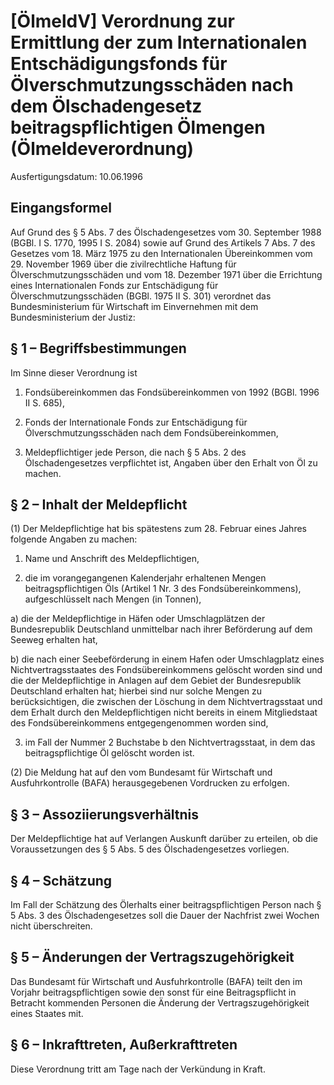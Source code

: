 # [ÖlmeldV] Verordnung zur Ermittlung der zum Internationalen Entschädigungsfonds für Ölverschmutzungsschäden nach dem Ölschadengesetz beitragspflichtigen Ölmengen  (Ölmeldeverordnung)

Ausfertigungsdatum: 10.06.1996

 

## Eingangsformel

Auf Grund des § 5 Abs. 7 des Ölschadengesetzes vom 30. September 1988 (BGBl. I S. 1770, 1995 I S. 2084) sowie auf Grund des Artikels 7 Abs. 7 des Gesetzes vom 18. März 1975 zu den Internationalen Übereinkommen vom 29. November 1969 über die zivilrechtliche Haftung für Ölverschmutzungsschäden und vom 18. Dezember 1971 über die Errichtung eines Internationalen Fonds zur Entschädigung für Ölverschmutzungsschäden (BGBl. 1975 II S. 301) verordnet das Bundesministerium für Wirtschaft im Einvernehmen mit dem Bundesministerium der Justiz:


## § 1 – Begriffsbestimmungen

Im Sinne dieser Verordnung ist

1. Fondsübereinkommen das Fondsübereinkommen von 1992 (BGBl. 1996 II S. 685),

2. Fonds der Internationale Fonds zur Entschädigung für Ölverschmutzungsschäden nach dem Fondsübereinkommen,

3. Meldepflichtiger jede Person, die nach § 5 Abs. 2 des Ölschadengesetzes verpflichtet ist, Angaben über den Erhalt von Öl zu machen.


## § 2 – Inhalt der Meldepflicht

(1) Der Meldepflichtige hat bis spätestens zum 28. Februar eines Jahres folgende Angaben zu machen:

1. Name und Anschrift des Meldepflichtigen,

2. die im vorangegangenen Kalenderjahr erhaltenen Mengen beitragspflichtigen Öls (Artikel 1 Nr. 3 des Fondsübereinkommens), aufgeschlüsselt nach Mengen (in Tonnen),

a) die der Meldepflichtige in Häfen oder Umschlagplätzen der Bundesrepublik Deutschland unmittelbar nach ihrer Beförderung auf dem Seeweg erhalten hat,

b) die nach einer Seebeförderung in einem Hafen oder Umschlagplatz eines Nichtvertragsstaates des Fondsübereinkommens gelöscht worden sind und die der Meldepflichtige in Anlagen auf dem Gebiet der Bundesrepublik Deutschland erhalten hat; hierbei sind nur solche Mengen zu berücksichtigen, die zwischen der Löschung in dem Nichtvertragsstaat und dem Erhalt durch den Meldepflichtigen nicht bereits in einem Mitgliedstaat des Fondsübereinkommens entgegengenommen worden sind,

3. im Fall der Nummer 2 Buchstabe b den Nichtvertragsstaat, in dem das beitragspflichtige Öl gelöscht worden ist.

(2) Die Meldung hat auf den vom Bundesamt für Wirtschaft und Ausfuhrkontrolle (BAFA) herausgegebenen Vordrucken zu erfolgen.


## § 3 – Assoziierungsverhältnis

Der Meldepflichtige hat auf Verlangen Auskunft darüber zu erteilen, ob die Voraussetzungen des § 5 Abs. 5 des Ölschadengesetzes vorliegen.


## § 4 – Schätzung

Im Fall der Schätzung des Ölerhalts einer beitragspflichtigen Person nach § 5 Abs. 3 des Ölschadengesetzes soll die Dauer der Nachfrist zwei Wochen nicht überschreiten.


## § 5 – Änderungen der Vertragszugehörigkeit

Das Bundesamt für Wirtschaft und Ausfuhrkontrolle (BAFA) teilt den im Vorjahr beitragspflichtigen sowie den sonst für eine Beitragspflicht in Betracht kommenden Personen die Änderung der Vertragszugehörigkeit eines Staates mit.


## § 6 – Inkrafttreten, Außerkrafttreten

Diese Verordnung tritt am Tage nach der Verkündung in Kraft.
